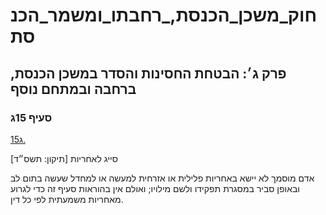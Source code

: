 # חוק_משכן_הכנסת,_רחבתו_ומשמר_הכנסת

## פרק ג׳: הבטחת החסינות והסדר במשכן הכנסת, ברחבה ובמתחם נוסף

### סעיף 15ג

[15ג.](https://he.wikisource.org/wiki/%D7%97%D7%95%D7%A7_%D7%9E%D7%A9%D7%9B%D7%9F_%D7%94%D7%9B%D7%A0%D7%A1%D7%AA,_%D7%A8%D7%97%D7%91%D7%AA%D7%95_%D7%95%D7%9E%D7%A9%D7%9E%D7%A8_%D7%94%D7%9B%D7%A0%D7%A1%D7%AA#%D7%A1%D7%A2%D7%99%D7%A3_15%D7%92)

סייג לאחריות [תיקון: תשס״ד]

אדם מוסמך לא יישא באחריות פלילית או אזרחית למעשה או למחדל שעשה בתום לב ובאופן סביר במסגרת תפקידו ולשם מילויו; ואולם אין בהוראות סעיף זה כדי לגרוע מאחריות משמעתית לפי כל דין.